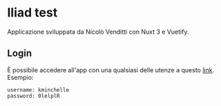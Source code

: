 # Iliad test
Applicazione sviluppata da Nicolò Venditti con Nuxt 3 e Vuetify.

## Login

È possibile accedere all'app con una qualsiasi delle utenze a questo [link](https://dummyjson.com/users).
Esempio:

```
username: kminchelle
password: 0lelplR
```
